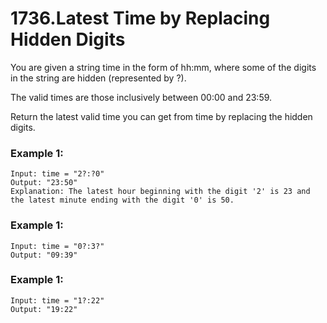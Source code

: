 # 1736.Latest Time by Replacing Hidden Digits 
You are given a string time in the form of hh:mm, where some of the digits in the string are hidden (represented by ?).

The valid times are those inclusively between 00:00 and 23:59.

Return the latest valid time you can get from time by replacing the hidden digits.

 
### Example 1:
``` 
Input: time = "2?:?0"
Output: "23:50"
Explanation: The latest hour beginning with the digit '2' is 23 and the latest minute ending with the digit '0' is 50.
```
### Example 1:
``` 
Input: time = "0?:3?"
Output: "09:39"
```
### Example 1:
``` 
Input: time = "1?:22"
Output: "19:22"
```